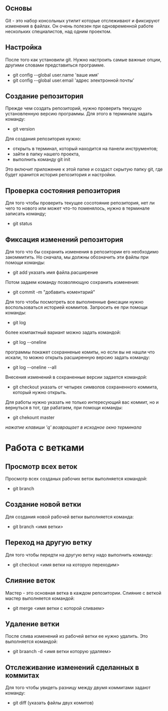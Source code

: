 ## Основы
Git - это набор консольных утилит которые отслеживают и фиксируют изменения в файлах. Он очень полезен при одновременной работе нескольких специалистов, над одним проектом. 
## Настройка
После того как установили git. Нужно настроить самые важные опции, другими словами представиться программе.
   * git config --global user.name 'ваше имя'
   * git config --global user.email 'адрес электронной почты'
## Создание репозитория
Прежде чем создать репозиторий, нужно проверить текущую установленную версию программы. Для этого в терминале задать команду:
   * git version
   
Для создания репозитория нужно:
   * открыть в терминал, который находится на панели инструментов;
   * зайти в папку нашего проекта,
   * выполнить команду git init
 
Это включит приложение к этой папке и создаст скрытую папку git, где будет хранится история репозитория и настройки.
## Проверка состояния репозитория
Для того чтобы проверить текущее сосотояние репозитория, нет ли чего то нового или может что-то поменялось, нужно в терминале записать команду;
   * git status
## Фиксация изменений репозитория
Для того что бы сохранить изменения в репозитории его необходимо закоммитить. Но сначала, мы должны обозначить эти файлы при помощи команды:
   * git add указать имя файла.расширение

Потом задаем команду позволяющую сохранить изменения:
   * git commit -m "добавить коментарий"

Для того чтобы посмотреть все выполненные фиксации нужно воспользоваться историей коммитов. Запросить ее при помощи команды:
   * git log

более компактный вариант можно задать командой:
   * git log --oneline

программы покажет сохранненые комиты, но если вы не нашли что искали, то можно открыть расширенную версию задать команду:
   * git log --oneline --all

Внесения изменений в сохраненные версии задается командой:
   * git checkout указать от четырех символов сохраненного коммита, который нужно открыть.

Для работы нужно указать не только интересующий вас коммит, но и вернуться в тот, где рабатаем, при помощи команды:

   * git chekount master

   *нажатие клавиши 'q' возвращает в исходное окно терминала*

# Работа с ветками

## Просмотр всех веток 
Просмотр всех созданых рабочих веток выполняется командой:
   * git branch 
## Создание новой ветки
Для создания новой рабочей ветки выполняется команда:
   * git branch <имя ветки> 

## Переход на другую ветку
Для того чтобы передти на другую ветку надо выполнить команду: 
   * git checkout <имя ветки на которую переходим>
   
## Слияние веток
Мастер - это основная ветка в каждом репозитории. Слияние с веткой мастер выполняется командой:
   * git merge <имя ветки с которой сливаем>

## Удаление ветки
После слива изменений из рабочей ветки ее нужно удалить. Это выполняется командой:
   * git braаnch -d <имя ветки которую удаляем>
## Отслеживание изменений сделанных в коммитах
Для того чтобы увидеть разницу между двумя коммитами задают команду:
   * git diff (указать файлы двух комитов)
   




